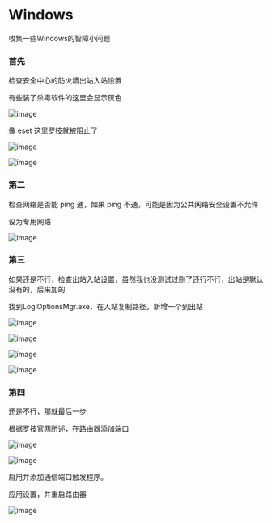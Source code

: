 # Windows
收集一些Windows的智障小问题

### 首先

检查安全中心的防火墙出站入站设置

有些装了杀毒软件的这里会显示灰色

![image](https://user-images.githubusercontent.com/59044398/200111542-4c59d294-975b-4529-a401-8af65f30c442.png)

像 eset 这里罗技就被阻止了

![image](https://user-images.githubusercontent.com/59044398/200111600-97afd292-4aac-4d43-a769-38a0ac49239a.png)


![image](https://user-images.githubusercontent.com/59044398/200111514-ace60201-a608-4ca6-8375-b20870931c97.png)

### 第二

检查网络是否能 ping 通，如果 ping 不通，可能是因为公共网络安全设置不允许

设为专用网络

![image](https://user-images.githubusercontent.com/59044398/200112267-153ad927-29f4-420a-b135-a6118d551cb3.png)




### 第三

如果还是不行，检查出站入站设置，虽然我也没测试过删了还行不行，出站是默认没有的，后来加的

找到LogiOptionsMgr.exe，在入站复制路径，新增一个到出站

![image](https://user-images.githubusercontent.com/59044398/200112492-6dec7ebd-d6f9-48bd-bf19-2264f4fb1da4.png)


![image](https://user-images.githubusercontent.com/59044398/200112356-045c51e7-e6bd-405c-a83b-6a3fa15f294a.png)

![image](https://user-images.githubusercontent.com/59044398/200112416-9a806cea-cb83-44fc-8dff-53916c96aabd.png)

![image](https://user-images.githubusercontent.com/59044398/200112452-cb4ab684-c4fe-4435-9a28-0f33eb9294bb.png)

### 第四

还是不行，那就最后一步

根据罗技官网所述，在路由器添加端口

![image](https://user-images.githubusercontent.com/59044398/200112564-68171541-75dd-4754-b010-c041b2193e0b.png)

![image](https://user-images.githubusercontent.com/59044398/200112624-8ebb3ddf-30d2-4f15-ab39-5361e596c433.png)

启用并添加通信端口触发程序。

应用设置，并重启路由器

![image](https://user-images.githubusercontent.com/59044398/200112784-b931e83c-4be9-46df-81ad-56f929454fcc.png)



